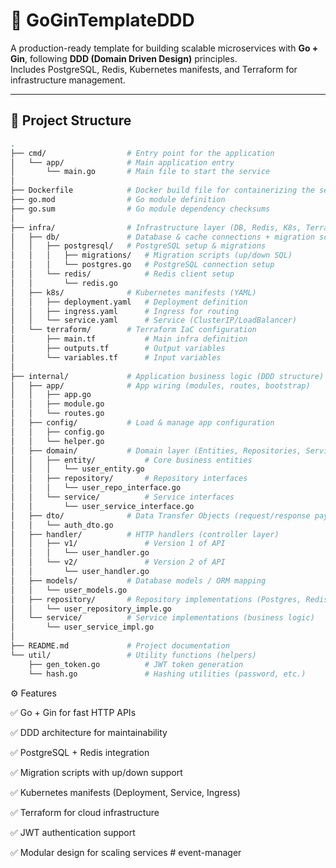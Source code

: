 # 🚀 GoGinTemplateDDD

A production-ready template for building scalable microservices with **Go + Gin**, following **DDD (Domain Driven Design)** principles.  
Includes PostgreSQL, Redis, Kubernetes manifests, and Terraform for infrastructure management.

---

## 📂 Project Structure

```bash
.
├── cmd/                  # Entry point for the application
│   └── app/              # Main application entry
│       └── main.go       # Main file to start the service
│
├── Dockerfile            # Docker build file for containerizing the service
├── go.mod                # Go module definition
├── go.sum                # Go module dependency checksums
│
├── infra/                # Infrastructure layer (DB, Redis, K8s, Terraform)
│   ├── db/               # Database & cache connections + migration scripts
│   │   ├── postgresql/   # PostgreSQL setup & migrations
│   │   │   ├── migrations/   # Migration scripts (up/down SQL)
│   │   │   └── postgres.go   # PostgreSQL connection setup
│   │   └── redis/            # Redis client setup
│   │       └── redis.go
│   ├── k8s/              # Kubernetes manifests (YAML)
│   │   ├── deployment.yaml   # Deployment definition
│   │   ├── ingress.yaml      # Ingress for routing
│   │   └── service.yaml      # Service (ClusterIP/LoadBalancer)
│   └── terraform/        # Terraform IaC configuration
│       ├── main.tf           # Main infra definition
│       ├── outputs.tf        # Output variables
│       └── variables.tf      # Input variables
│
├── internal/             # Application business logic (DDD structure)
│   ├── app/              # App wiring (modules, routes, bootstrap)
│   │   ├── app.go
│   │   ├── module.go
│   │   └── routes.go
│   ├── config/           # Load & manage app configuration
│   │   ├── config.go
│   │   └── helper.go
│   ├── domain/           # Domain layer (Entities, Repositories, Services)
│   │   ├── entity/           # Core business entities
│   │   │   └── user_entity.go
│   │   ├── repository/       # Repository interfaces
│   │   │   └── user_repo_interface.go
│   │   └── service/          # Service interfaces
│   │       └── user_service_interface.go
│   ├── dto/              # Data Transfer Objects (request/response payloads)
│   │   └── auth_dto.go
│   ├── handler/          # HTTP handlers (controller layer)
│   │   ├── v1/               # Version 1 of API
│   │   │   └── user_handler.go
│   │   └── v2/               # Version 2 of API
│   │       └── user_handler.go
│   ├── models/           # Database models / ORM mapping
│   │   └── user_models.go
│   ├── repository/       # Repository implementations (Postgres, Redis, etc.)
│   │   └── user_repository_imple.go
│   └── service/          # Service implementations (business logic)
│       └── user_service_impl.go
│
├── README.md             # Project documentation
└── util/                 # Utility functions (helpers)
    ├── gen_token.go          # JWT token generation
    └── hash.go               # Hashing utilities (password, etc.)
```
⚙️ Features

✅ Go + Gin for fast HTTP APIs

✅ DDD architecture for maintainability

✅ PostgreSQL + Redis integration

✅ Migration scripts with up/down support

✅ Kubernetes manifests (Deployment, Service, Ingress)

✅ Terraform for cloud infrastructure

✅ JWT authentication support

✅ Modular design for scaling services
#   e v e n t - m a n a g e r  
 